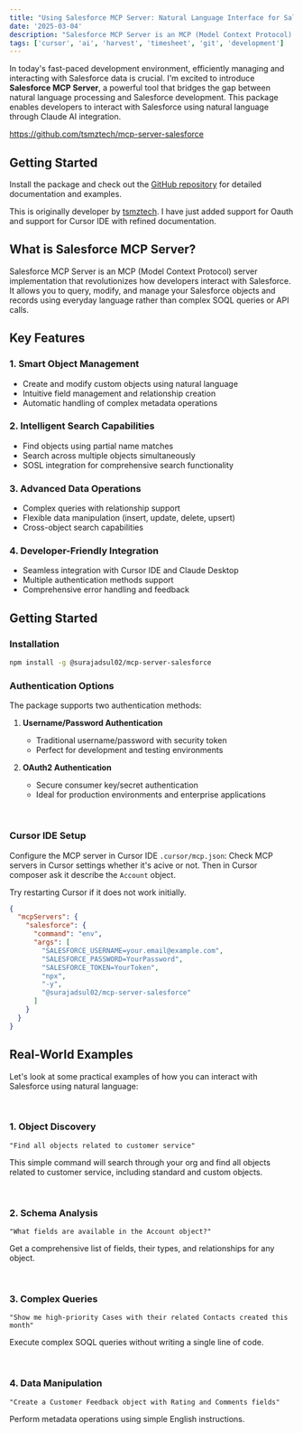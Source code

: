 ```yaml
---
title: "Using Salesforce MCP Server: Natural Language Interface for Salesforce"
date: '2025-03-04'
description: "Salesforce MCP Server is an MCP (Model Context Protocol) server implementation that allows you to query, modify, and manage your Salesforce objects and records using everyday language rather than complex SOQL queries or API calls"
tags: ['cursor', 'ai', 'harvest', 'timesheet', 'git', 'development']
---
```



In today's fast-paced development environment, efficiently managing and interacting with Salesforce data is crucial. I'm excited to introduce **Salesforce MCP Server**, a powerful tool that bridges the gap between natural language processing and Salesforce development. This package enables developers to interact with Salesforce using natural language through Claude AI integration.

https://github.com/tsmztech/mcp-server-salesforce
## Getting Started
Install the package and check out the [GitHub repository](https://github.com/surajadsul/mcp-server-salesforce) for detailed documentation and examples.

This is originally developer by [tsmztech](https://github.com/tsmztech). I have just added support for Oauth and support for Cursor IDE with refined documentation.

## What is Salesforce MCP Server?

Salesforce MCP Server is an MCP (Model Context Protocol) server implementation that revolutionizes how developers interact with Salesforce. It allows you to query, modify, and manage your Salesforce objects and records using everyday language rather than complex SOQL queries or API calls.

## Key Features

### 1. Smart Object Management
- Create and modify custom objects using natural language
- Intuitive field management and relationship creation
- Automatic handling of complex metadata operations

### 2. Intelligent Search Capabilities
- Find objects using partial name matches
- Search across multiple objects simultaneously
- SOSL integration for comprehensive search functionality

### 3. Advanced Data Operations
- Complex queries with relationship support
- Flexible data manipulation (insert, update, delete, upsert)
- Cross-object search capabilities

### 4. Developer-Friendly Integration
- Seamless integration with Cursor IDE and Claude Desktop
- Multiple authentication methods support
- Comprehensive error handling and feedback

## Getting Started

### Installation
```bash
npm install -g @surajadsul02/mcp-server-salesforce
```

### Authentication Options

The package supports two authentication methods:

1. **Username/Password Authentication**
   - Traditional username/password with security token
   - Perfect for development and testing environments

2. **OAuth2 Authentication**
   - Secure consumer key/secret authentication
   - Ideal for production environments and enterprise applications

&nbsp;&nbsp;

### Cursor IDE Setup
Configure the MCP server in Cursor IDE `.cursor/mcp.json`:
Check MCP servers in Cursor settings whether it's acive or not.
Then in Cursor composer ask it describe the `Account` object.

Try restarting Cursor if it does not work initially.


```json
{
  "mcpServers": {
    "salesforce": {
      "command": "env",
      "args": [
        "SALESFORCE_USERNAME=your.email@example.com",
        "SALESFORCE_PASSWORD=YourPassword",
        "SALESFORCE_TOKEN=YourToken",
        "npx",
        "-y",
        "@surajadsul02/mcp-server-salesforce"
      ]
    }
  }
}
```

## Real-World Examples

Let's look at some practical examples of how you can interact with Salesforce using natural language:

&nbsp;
### 1. Object Discovery
`
"Find all objects related to customer service"
`

This simple command will search through your org and find all objects related to customer service, including standard and custom objects.

&nbsp;
### 2. Schema Analysis
`
"What fields are available in the Account object?"
`

Get a comprehensive list of fields, their types, and relationships for any object.

&nbsp;
### 3. Complex Queries
`
"Show me high-priority Cases with their related Contacts created this month"
`

Execute complex SOQL queries without writing a single line of code.

&nbsp;
### 4. Data Manipulation
`
"Create a Customer Feedback object with Rating and Comments fields"
`

Perform metadata operations using simple English instructions.




